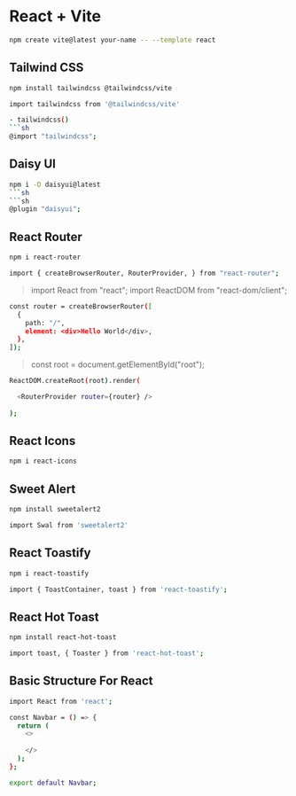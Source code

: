 # React + Vite
```sh
npm create vite@latest your-name -- --template react
```
## Tailwind CSS
```sh
npm install tailwindcss @tailwindcss/vite
```
```sh
import tailwindcss from '@tailwindcss/vite'
```
```sh
- tailwindcss()
```sh
@import "tailwindcss";
```
## Daisy UI
```sh
npm i -D daisyui@latest
```sh
```sh
@plugin "daisyui";
```
## React Router

```sh
npm i react-router
```

```sh
import { createBrowserRouter, RouterProvider, } from "react-router";
```

> import React from "react";
> import ReactDOM from "react-dom/client";

```sh
const router = createBrowserRouter([
  {
    path: "/",
    element: <div>Hello World</div>,
  },
]);
```

> const root = document.getElementById("root");

```sh
ReactDOM.createRoot(root).render(

  <RouterProvider router={router} />
  
);
```


## React Icons
```sh
npm i react-icons
```

## Sweet Alert
```sh
npm install sweetalert2
```
```sh
import Swal from 'sweetalert2'
```
## React Toastify
```sh
npm i react-toastify
```
```sh
import { ToastContainer, toast } from 'react-toastify';
```
## React Hot Toast
```sh
npm install react-hot-toast
```
```sh
import toast, { Toaster } from 'react-hot-toast';
```

## Basic Structure For React
```bash
import React from 'react';

const Navbar = () => {
  return (
    <>
      
    </>
  );
};

export default Navbar;
```